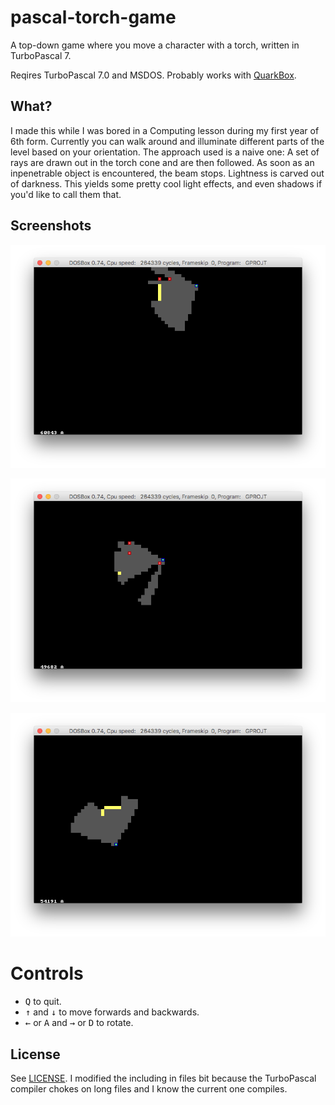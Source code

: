 # pascal-torch-game
A top-down game where you move a character with a torch, written in TurboPascal 7.

Reqires TurboPascal 7.0 and MSDOS.
Probably works with [QuarkBox](https://github.com/notronik/quarkbox).

## What?
I made this while I was bored in a Computing lesson during my first year of 6th form. Currently you can walk around and illuminate different parts of the level based on your orientation. The approach used is a naive one: A set of rays are drawn out in the torch cone and are then followed. As soon as an inpenetrable object is encountered, the beam stops. Lightness is carved out of darkness. This yields some pretty cool light effects, and even shadows if you'd like to call them that.

## Screenshots
![Screenshot 1](screenshots/1.png)

![Screenshot 2](screenshots/2.png)

![Screenshot 3](screenshots/3.png)

# Controls
- <kbd>Q</kbd> to quit.
- <kbd>&uarr;</kbd> and <kbd>&darr;</kbd> to move forwards and backwards.
- <kbd>&larr;</kbd> or <kbd>A</kbd> and <kbd>&rarr;</kbd> or <kbd>D</kbd> to rotate.

## License
See [LICENSE](LICENSE). I modified the including in files bit because the TurboPascal compiler chokes on long files and I know the current one compiles.